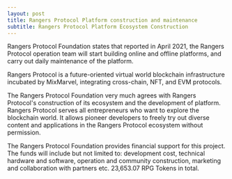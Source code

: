 ```yaml
---
layout: post
title: Rangers Protocol Platform construction and maintenance
subtitle: Rangers Protocol Platform Ecosystem Construction 
---
```


Rangers Protocol Foundation states that reported in April 2021, the Rangers Protocol operation team will start building online and offline platforms, and carry out daily maintenance of the platform.

Rangers Protocol is a future-oriented virtual world blockchain infrastructure incubated by MixMarvel, integrating cross-chain, NFT, and EVM protocols. 

The Rangers Protocol  Foundation very much agrees with Rangers Protocol's construction of its ecosystem and the development of platform. Rangers Protocol serves all entrepreneurs who want to explore the blockchain world. It allows pioneer developers to freely try out diverse content and applications in the Rangers Protocol ecosystem without permission.

The Rangers Protocol Foundation provides financial support for this project. The funds will include but not limited to: development cost, technical hardware and software, operation and community construction, marketing and collaboration with partners etc. 23,653.07 RPG Tokens in total. 

